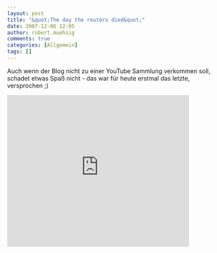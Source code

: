 ```yaml
---
layout: post
title: "&quot;The day the routers died&quot;"
date: 2007-12-06 12:05
author: robert.muehsig
comments: true
categories: [Allgemein]
tags: []
---
```

<p>Auch wenn der Blog nicht zu einer YouTube Sammlung verkommen soll, schadet etwas Spaß nicht - das war für heute erstmal das letzte, versprochen&nbsp;;)</p> <p><embed src="http://www.youtube.com/v/_y36fG2Oba0&amp;rel=1" width="425" height="355" type="application/x-shockwave-flash" wmode="transparent"></p></embed>
